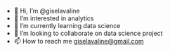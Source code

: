 - 👋 Hi, I’m @giselavaline
- 👀 I’m interested in analytics
- 🌱 I’m currently learning data science
- 💞️ I’m looking to collaborate on data science project
- 📫 How to reach me giselavaline@gmail.com

<!---
giselavaline/giselavaline is a ✨ special ✨ repository because its `README.md` (this file) appears on your GitHub profile.
You can click the Preview link to take a look at your changes.
--->
